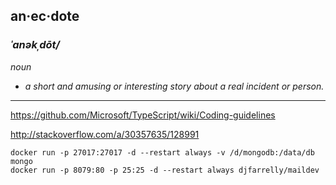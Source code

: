 ## an·ec·dote
### _ˈanəkˌdōt/_
_noun_

 - _a short and amusing or interesting story about a real incident or person._

---

https://github.com/Microsoft/TypeScript/wiki/Coding-guidelines

http://stackoverflow.com/a/30357635/128991

```
docker run -p 27017:27017 -d --restart always -v /d/mongodb:/data/db mongo
docker run -p 8079:80 -p 25:25 -d --restart always djfarrelly/maildev
```